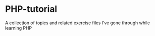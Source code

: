 # PHP-tutorial

A collection of topics and related exercise files I've gone through while learning PHP
